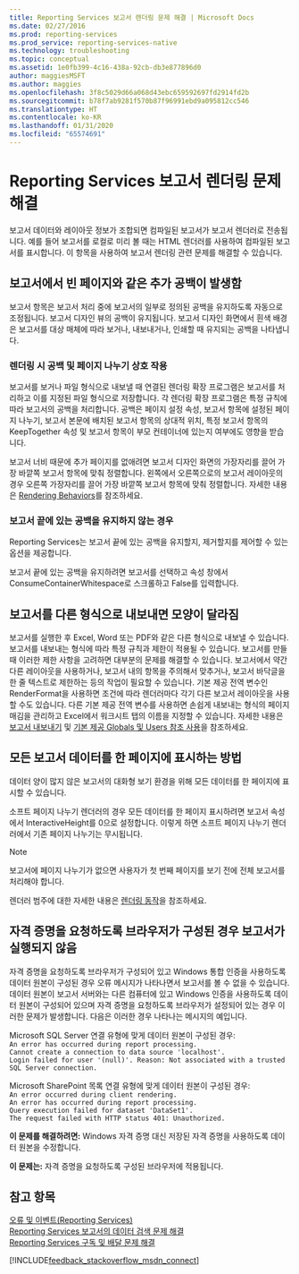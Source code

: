 ```yaml
---
title: Reporting Services 보고서 렌더링 문제 해결 | Microsoft Docs
ms.date: 02/27/2016
ms.prod: reporting-services
ms.prod_service: reporting-services-native
ms.technology: troubleshooting
ms.topic: conceptual
ms.assetid: 1e0fb399-4c16-438a-92cb-db3e877896d0
author: maggiesMSFT
ms.author: maggies
ms.openlocfilehash: 3f8c5029d66a068d43ebc659592697fd2914fd2b
ms.sourcegitcommit: b78f7ab9281f570b87f96991ebd9a095812cc546
ms.translationtype: HT
ms.contentlocale: ko-KR
ms.lasthandoff: 01/31/2020
ms.locfileid: "65574691"
---
```

# <a name="troubleshoot-reporting-services-report-rendering-issues"></a>Reporting Services 보고서 렌더링 문제 해결
보고서 데이터와 레이아웃 정보가 조합되면 컴파일된 보고서가 보고서 렌더러로 전송됩니다. 예를 들어 보고서를 로컬로 미리 볼 때는 HTML 렌더러를 사용하여 컴파일된 보고서를 표시합니다. 이 항목을 사용하여 보고서 렌더링 관련 문제를 해결할 수 있습니다.   
  
## <a name="why-do-i-have-extra-white-space-including-blank-pages-in-my-report"></a>보고서에서 빈 페이지와 같은 추가 공백이 발생함  
보고서 항목은 보고서 처리 중에 보고서의 일부로 정의된 공백을 유지하도록 자동으로 조정됩니다. 보고서 디자인 뷰의 공백이 유지됩니다. 보고서 디자인 화면에서 흰색 배경은 보고서를 대상 매체에 따라 보거나, 내보내거나, 인쇄할 때 유지되는 공백을 나타냅니다.  
  
### <a name="white-space-and-page-breaks-interact-during-rendering"></a>렌더링 시 공백 및 페이지 나누기 상호 작용  
보고서를 보거나 파일 형식으로 내보낼 때 연결된 렌더링 확장 프로그램은 보고서를 처리하고 이를 지정된 파일 형식으로 저장합니다. 각 렌더링 확장 프로그램은 특정 규칙에 따라 보고서의 공백을 처리합니다. 공백은 페이지 설정 속성, 보고서 항목에 설정된 페이지 나누기, 보고서 본문에 배치된 보고서 항목의 상대적 위치, 특정 보고서 항목의 KeepTogether 속성 및 보고서 항목이 부모 컨테이너에 있는지 여부에도 영향을 받습니다.   
  
보고서 너비 때문에 추가 페이지를 없애려면 보고서 디자인 화면의 가장자리를 끌어 가장 바깥쪽 보고서 항목에 맞춰 정렬합니다. 왼쪽에서 오른쪽으로의 보고서 레이아웃의 경우 오른쪽 가장자리를 끌어 가장 바깥쪽 보고서 항목에 맞춰 정렬합니다. 자세한 내용은 [Rendering Behaviors](../../reporting-services/report-design/rendering-behaviors-report-builder-and-ssrs.md)를 참조하세요.  
  
### <a name="white-space-is-not-preserved-at-the-end-of-a-report"></a>보고서 끝에 있는 공백을 유지하지 않는 경우  
Reporting Services는 보고서 끝에 있는 공백을 유지할지, 제거할지를 제어할 수 있는 옵션을 제공합니다.   
  
보고서 끝에 있는 공백을 유지하려면 보고서를 선택하고 속성 창에서 ConsumeContainerWhitespace로 스크롤하고 False를 입력합니다.   
  
## <a name="why-do-my-reports-look-different-when-exported-to-different-formats"></a>보고서를 다른 형식으로 내보내면 모양이 달라짐  
보고서를 실행한 후 Excel, Word 또는 PDF와 같은 다른 형식으로 내보낼 수 있습니다. 보고서를 내보내는 형식에 따라 특정 규칙과 제한이 적용될 수 있습니다. 보고서를 만들 때 이러한 제한 사항을 고려하면 대부분의 문제를 해결할 수 있습니다. 보고서에서 약간 다른 레이아웃을 사용하거나, 보고서 내의 항목을 주의해서 맞추거나, 보고서 바닥글을 한 줄 텍스트로 제한하는 등의 작업이 필요할 수 있습니다. 기본 제공 전역 변수인 RenderFormat을 사용하면 조건에 따라 렌더러마다 각기 다른 보고서 레이아웃을 사용할 수도 있습니다. 다른 기본 제공 전역 변수를 사용하면 손쉽게 내보내는 형식의 페이지 매김을 관리하고 Excel에서 워크시트 탭의 이름을 지정할 수 있습니다. 자세한 내용은 [보고서 내보내기](../../reporting-services/report-builder/export-reports-report-builder-and-ssrs.md) 및 [기본 제공 Globals 및 Users 참조 사용](../../reporting-services/report-design/built-in-collections-built-in-globals-and-users-references-report-builder.md)을 참조하세요.  
  
## <a name="how-can-i-view-all-my-report-data-on-one-page"></a>모든 보고서 데이터를 한 페이지에 표시하는 방법  
데이터 양이 많지 않은 보고서의 대화형 보기 환경을 위해 모든 데이터를 한 페이지에 표시할 수 있습니다.   
  
소프트 페이지 나누기 렌더러의 경우 모든 데이터를 한 페이지 표시하려면 보고서 속성에서 InteractiveHeight를 0으로 설정합니다. 이렇게 하면 소프트 페이지 나누기 렌더러에서 기존 페이지 나누기는 무시됩니다.   
  
> [!NOTE]  
> 보고서에 페이지 나누기가 없으면 사용자가 첫 번째 페이지를 보기 전에 전체 보고서를 처리해야 합니다.   
  
렌더러 범주에 대한 자세한 내용은 [렌더링 동작](../../reporting-services/report-design/rendering-behaviors-report-builder-and-ssrs.md)을 참조하세요.  
  
## <a name="reports-do-not-run-when-your-browser-is-configured-to-prompt-for-credentials"></a>자격 증명을 요청하도록 브라우저가 구성된 경우 보고서가 실행되지 않음  
자격 증명을 요청하도록 브라우저가 구성되어 있고 Windows 통합 인증을 사용하도록 데이터 원본이 구성된 경우 오류 메시지가 나타나면서 보고서를 볼 수 없을 수 있습니다. 데이터 원본이 보고서 서버와는 다른 컴퓨터에 있고 Windows 인증을 사용하도록 데이터 원본이 구성되어 있으며 자격 증명을 요청하도록 브라우저가 설정되어 있는 경우 이러한 문제가 발생합니다. 다음은 이러한 경우 나타나는 메시지의 예입니다.  
  
Microsoft SQL Server 연결 유형에 맞게 데이터 원본이 구성된 경우:  
`An error has occurred during report processing.`  
`Cannot create a connection to data source 'localhost'.`  
`Login failed for user '(null)'. Reason: Not associated with a trusted SQL Server connection.`  
  
Microsoft SharePoint 목록 연결 유형에 맞게 데이터 원본이 구성된 경우:  
`An error occurred during client rendering.`   
`An error has occurred during report processing.`   
`Query execution failed for dataset 'DataSet1'.`   
`The request failed with HTTP status 401: Unauthorized.`  
  
**이 문제를 해결하려면:** Windows 자격 증명 대신 저장된 자격 증명을 사용하도록 데이터 원본을 수정합니다.  
  
**이 문제는:** 자격 증명을 요청하도록 구성된 브라우저에 적용됩니다.  
  
## <a name="see-also"></a>참고 항목  
[오류 및 이벤트(Reporting Services)](../../reporting-services/troubleshooting/errors-and-events-reference-reporting-services.md)  
[Reporting Services 보고서의 데이터 검색 문제 해결](../../reporting-services/troubleshooting/troubleshoot-data-retrieval-issues-with-reporting-services-reports.md)  
[Reporting Services 구독 및 배달 문제 해결](../../reporting-services/troubleshooting/troubleshoot-reporting-services-subscriptions-and-delivery.md)  
  
  
  
  

[!INCLUDE[feedback_stackoverflow_msdn_connect](../../includes/feedback-stackoverflow-msdn-connect-md.md)]

